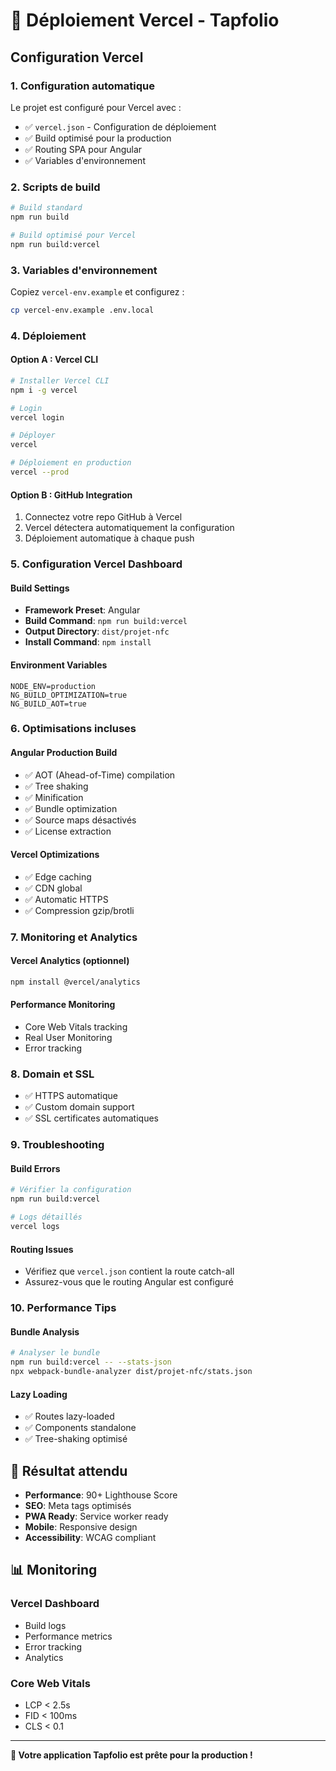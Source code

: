 # 🚀 Déploiement Vercel - Tapfolio

## Configuration Vercel

### 1. Configuration automatique
Le projet est configuré pour Vercel avec :
- ✅ `vercel.json` - Configuration de déploiement
- ✅ Build optimisé pour la production
- ✅ Routing SPA pour Angular
- ✅ Variables d'environnement

### 2. Scripts de build
```bash
# Build standard
npm run build

# Build optimisé pour Vercel
npm run build:vercel
```

### 3. Variables d'environnement
Copiez `vercel-env.example` et configurez :
```bash
cp vercel-env.example .env.local
```

### 4. Déploiement

#### Option A : Vercel CLI
```bash
# Installer Vercel CLI
npm i -g vercel

# Login
vercel login

# Déployer
vercel

# Déploiement en production
vercel --prod
```

#### Option B : GitHub Integration
1. Connectez votre repo GitHub à Vercel
2. Vercel détectera automatiquement la configuration
3. Déploiement automatique à chaque push

### 5. Configuration Vercel Dashboard

#### Build Settings
- **Framework Preset**: Angular
- **Build Command**: `npm run build:vercel`
- **Output Directory**: `dist/projet-nfc`
- **Install Command**: `npm install`

#### Environment Variables
```
NODE_ENV=production
NG_BUILD_OPTIMIZATION=true
NG_BUILD_AOT=true
```

### 6. Optimisations incluses

#### Angular Production Build
- ✅ AOT (Ahead-of-Time) compilation
- ✅ Tree shaking
- ✅ Minification
- ✅ Bundle optimization
- ✅ Source maps désactivés
- ✅ License extraction

#### Vercel Optimizations
- ✅ Edge caching
- ✅ CDN global
- ✅ Automatic HTTPS
- ✅ Compression gzip/brotli

### 7. Monitoring et Analytics

#### Vercel Analytics (optionnel)
```bash
npm install @vercel/analytics
```

#### Performance Monitoring
- Core Web Vitals tracking
- Real User Monitoring
- Error tracking

### 8. Domain et SSL
- ✅ HTTPS automatique
- ✅ Custom domain support
- ✅ SSL certificates automatiques

### 9. Troubleshooting

#### Build Errors
```bash
# Vérifier la configuration
npm run build:vercel

# Logs détaillés
vercel logs
```

#### Routing Issues
- Vérifiez que `vercel.json` contient la route catch-all
- Assurez-vous que le routing Angular est configuré

### 10. Performance Tips

#### Bundle Analysis
```bash
# Analyser le bundle
npm run build:vercel -- --stats-json
npx webpack-bundle-analyzer dist/projet-nfc/stats.json
```

#### Lazy Loading
- ✅ Routes lazy-loaded
- ✅ Components standalone
- ✅ Tree-shaking optimisé

## 🎯 Résultat attendu

- **Performance**: 90+ Lighthouse Score
- **SEO**: Meta tags optimisés
- **PWA Ready**: Service worker ready
- **Mobile**: Responsive design
- **Accessibility**: WCAG compliant

## 📊 Monitoring

### Vercel Dashboard
- Build logs
- Performance metrics
- Error tracking
- Analytics

### Core Web Vitals
- LCP < 2.5s
- FID < 100ms
- CLS < 0.1

---

**🚀 Votre application Tapfolio est prête pour la production !**
